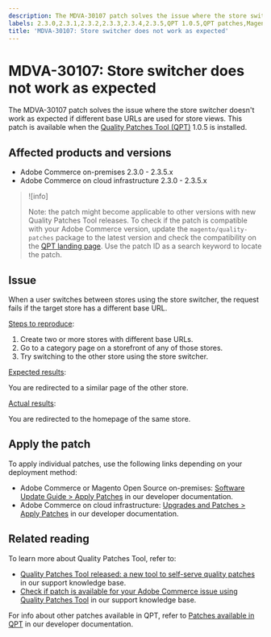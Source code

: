 ```yaml
---
description: The MDVA-30107 patch solves the issue where the store switcher doesn't work as expected if different base URLs are used for store views. This patch is available when the [Quality Patches Tool (QPT)](https://support.magento.com/hc/en-us/articles/360047139492) 1.0.5 is installed.
labels: 2.3.0,2.3.1,2.3.2,2.3.3,2.3.4,2.3.5,QPT 1.0.5,QPT patches,Magento Commerce,Magento Commerce Cloud,Quality Patches Tool,store switcher,support tools,Adobe Commerce,on-premises,cloud infrastructure
title: 'MDVA-30107: Store switcher does not work as expected'
---
```


# MDVA-30107: Store switcher does not work as expected

The MDVA-30107 patch solves the issue where the store switcher doesn't work as expected if different base URLs are used for store views. This patch is available when the [Quality Patches Tool (QPT)](https://support.magento.com/hc/en-us/articles/360047139492) 1.0.5 is installed.

## Affected products and versions

* Adobe Commerce on-premises 2.3.0 - 2.3.5.x
* Adobe Commerce on cloud infrastructure 2.3.0 - 2.3.5.x

>![info]
>
>Note: the patch might become applicable to other versions with new Quality Patches Tool releases. To check if the patch is compatible with your Adobe Commerce version, update the `magento/quality-patches` package to the latest version and check the compatibility on the [QPT landing page](https://devdocs.magento.com/quality-patches/tool.html#patch-grid). Use the patch ID as a search keyword to locate the patch.

## Issue

When a user switches between stores using the store switcher, the request fails if the target store has a different base URL.

<ins>Steps to reproduce</ins>:

1. Create two or more stores with different base URLs.
1. Go to a category page on a storefront of any of those stores.
1. Try switching to the other store using the store switcher.

<ins>Expected results</ins>:

You are redirected to a similar page of the other store.

<ins>Actual results</ins>:

You are redirected to the homepage of the same store.

## Apply the patch

To apply individual patches, use the following links depending on your deployment method:

* Adobe Commerce or Magento Open Source on-premises: [Software Update Guide > Apply Patches](https://devdocs.magento.com/guides/v2.4/comp-mgr/patching/mqp.html) in our developer documentation.
* Adobe Commerce on cloud infrastructure: [Upgrades and Patches > Apply Patches](https://devdocs.magento.com/cloud/project/project-patch.html) in our developer documentation.

## Related reading

To learn more about Quality Patches Tool, refer to:

* [Quality Patches Tool released: a new tool to self-serve quality patches](https://support.magento.com/hc/en-us/articles/360047139492) in our support knowledge base.
* [Check if patch is available for your Adobe Commerce issue using Quality Patches Tool](https://support.magento.com/hc/en-us/articles/360047125252) in our support knowledge base.

For info about other patches available in QPT, refer to [Patches available in QPT](https://devdocs.magento.com/quality-patches/tool.html#patch-grid) in our developer documentation.